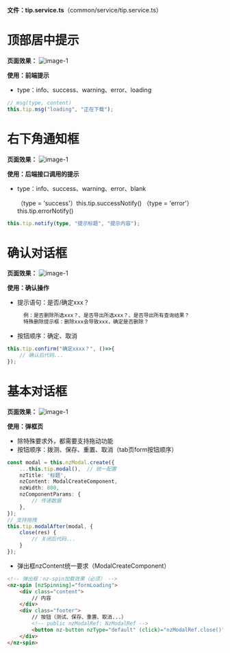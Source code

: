 **文件：tip.service.ts**（common/service/tip.service.ts）

# 顶部居中提示

**页面效果：**
![image-1](assets/md/imgs/tip-msg.png)

**使用：前端提示**
- type：info、success、warning、error、loading  
```typescript
// msg(type, content)
this.tip.msg("loading", "正在下载");
```

# 右下角通知框

**页面效果：**
![image-1](assets/md/imgs/tip-notify.png)

**使用：后端接口调用的提示**
- type：info、success、warning、error、blank  
  
	（type = 'success'）this.tip.successNotify()
	（type = 'error'）this.tip.errorNotify()
```typescript
this.tip.notify(type, "提示标题", "提示内容");
```

# 确认对话框

**页面效果：**
![image-1](assets/md/imgs/tip-confirm.png)

**使用：确认操作**
- 提示语句：是否/确定xxx？
  ```html
	例：是否删除所选xxx？、是否导出所选xxx？、是否导出所有查询结果？
	特殊删除提示框：删除xxx会导致xxx，确定是否删除？
	```
- 按钮顺序：确定、取消
```typescript
this.tip.confirm("确定xxxx？", ()=>{
	// 确认后代码...
});
```

# 基本对话框

**页面效果：**
![image-1](assets/md/imgs/tip-modal.png)

**使用：弹框页**
- 除特殊要求外，都需要支持拖动功能
- 按钮顺序：拨测、保存、重置、取消（tab页form按钮顺序）
```typescript
const modal = this.nzModal.create({
	...this.tip.modal(),  // 统一配置
	nzTitle: '标题',
	nzContent: ModalCreateComponent,
	nzWidth: 800,
	nzComponentParams: {
		// 传递数据
	},
});
// 支持拖拽
this.tip.modalAfter(modal, {
	close(res) {
		// 关闭后代码...
	}
});
```
- 弹出框nzContent统一要求（ModalCreateComponent）
```html
<!-- 弹出框：nz-spin加载效果（必须） -->
<nz-spin [nzSpinning]="formLoading">
	<div class="content">
		// 内容
	</div>
	<div class="footer">
		// 按钮（测试、保存、重置、取消...）
		<!-- public nzModalRef: NzModalRef -->
		<button nz-button nzType="default" (click)="nzModalRef.close()">取消</button>
	</div>
</nz-spin>
```

		



